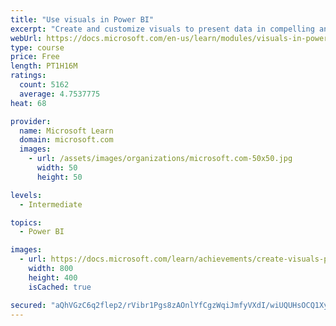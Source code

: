 ```yaml
---
title: "Use visuals in Power BI"
excerpt: "Create and customize visuals to present data in compelling and insightful ways."
webUrl: https://docs.microsoft.com/en-us/learn/modules/visuals-in-power-bi/
type: course
price: Free
length: PT1H16M
ratings:
  count: 5162
  average: 4.7537775
heat: 68

provider:
  name: Microsoft Learn
  domain: microsoft.com
  images:
    - url: /assets/images/organizations/microsoft.com-50x50.jpg
      width: 50
      height: 50

levels:
  - Intermediate

topics:
  - Power BI

images:
  - url: https://docs.microsoft.com/learn/achievements/create-visuals-power-bi-desktop-social.png
    width: 800
    height: 400
    isCached: true

secured: "aQhVGzC6q2flep2/rVibr1Pgs8zAOnlYfCgzWqiJmfyVXdI/wiUQUHsOCQ1Xyk/x8XXFA4k8ywCUS8JY+GRHN05gibe7aaOnIsHEm833j2Z3QHbpBBUNGWVM6xYn8T0wxA4nNiEy8GJ1w5ETMh3ip4OI8dxD+K7t9pdxCtnBEF3qtDmkvk2AyOBYN6g5buoID47NGmh67MuADdG2Z/NEVkoAsxibjXvitfKadoab+7SexNmoByWEIA0WICr+leNataHSsDe1P54XhtwFpEnuwQcIMxPyzFFYpjOVtiXU1KKjHFREKRp9uPudtak6KwQPNz/7az46jkULqks0IcJq2IHJ9nbPDDTQB+CjicCbJ8btiYIHTin3N4HOcVz5Sgt2P0/RSc4nvqSqQqUnc58d6LdactOq3dTOL7oNaZ+pLsg=;7dPyxv+uTPJx9nZzg6hLPQ=="
---
```


